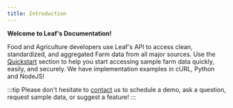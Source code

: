 ```yaml
---
title: Introduction
---
```


**Welcome to Leaf's Documentation!**

Food and Agriculture developers use Leaf's API to access clean, standardized,
and aggregated Farm data from all major sources. Use the
[Quickstart](/docs/docs/quickstart) section to help you start
accessing sample farm data quickly, easily, and securely. We have implementation
examples in cURL, Python and NodeJS!

:::tip
Please don't hesitate to [contact][contact] us to schedule a demo, ask a question, request sample data, or suggest a feature!
:::

[contact]: mailto:help@withleaf.io
